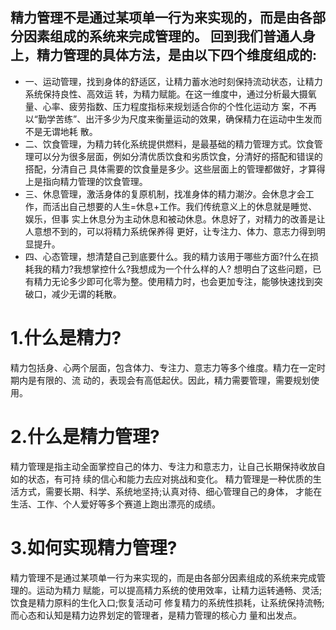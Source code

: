 ## 精力管理不是通过某项单一行为来实现的，而是由各部分因素组成的系统来完成管理的。 回到我们普通人身上，精力管理的具体方法，是由以下四个维度组成的:
   - 一、运动管理，找到身体的舒适区，让精力蓄水池时刻保持流动状态，让精力系统保持良性、高效运 转，为精力赋能。在这一维度中，通过分析最大摄氧量、心率、疲劳指数、压力程度指标来规划适合你的个性化运动方 案，不再以“勤学苦练”、出汗多少为尺度来衡量运动的效果，确保精力在运动中生发而不是无谓地耗 散。
   - 二、饮食管理，为精力转化系统提供燃料，是最基础的精力管理方式。饮食管理可以分为很多层面，例如分清优质饮食和劣质饮食，分清好的搭配和错误的搭配，分清自己 具体需要的饮食量是多少。这些层面上的管理都做好，才算得上是指向精力管理的饮食管理。
   - 三、休息管理，激活身体的复原机制，找准身体的精力潮汐。会休息才会工作，而活出自己想要的人生=休息+工作。我们传统意义上的休息就是睡觉、娱乐，但事 实上休息分为主动休息和被动休息。休息好了，对精力的改善是让人意想不到的，可以将精力系统保养得 更好，让专注力、体力、意志力得到明显提升。
   - 四、心态管理，想清楚自己到底要什么。我的精力该用于哪些方面?什么在损耗我的精力?我想掌控什么?我想成为一个什么样的人?
   想明白了这些问题，已有精力无论多少即可化零为整。使用精力时，也会更加专注，能够快速找到突 破口，减少无谓的耗散。


# 1.什么是精力?
精力包括身、心两个层面，包含体力、专注力、意志力等多个维度。精力在一定时期内是有限的、流 动的，表现会有高低起伏。因此，精力需要管理，需要规划使用。

# 2.什么是精力管理?
精力管理是指主动全面掌控自己的体力、专注力和意志力，让自己长期保持收放自如的状态，有可持 续的信心和能力去应对挑战和变化。
精力管理是一种优质的生活方式，需要长期、科学、系统地坚持;认真对待、细心管理自己的身体， 才能在生活、工作、个人爱好等多个赛道上跑出漂亮的成绩。

# 3.如何实现精力管理?
精力管理不是通过某项单一行为来实现的，而是由各部分因素组成的系统来完成管理的。运动为精力 赋能，可以提高精力系统的使用效率，让精力运转通畅、灵活;饮食是精力原料的生化入口;恢复活动可 修复精力的系统性损耗，让系统保持流畅;而心态和认知是精力边界划定的管理者，是精力管理的核心力 量和出发点。